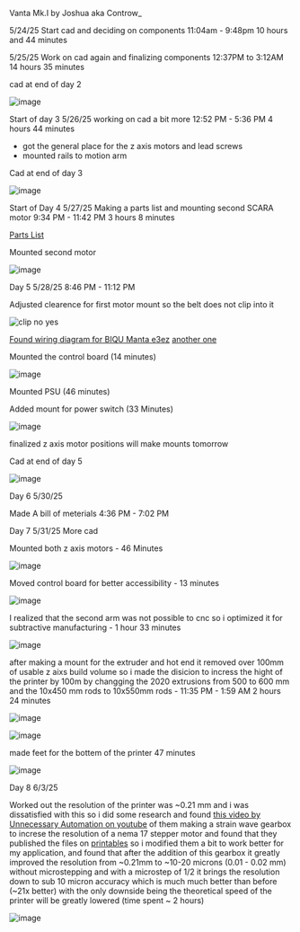 Vanta Mk.I by Joshua aka Controw_

5/24/25 Start cad and deciding on components 
 11:04am - 9:48pm 10 hours and 44 minutes 

5/25/25 Work on cad again and finalizing components
 12:37PM to 3:12AM 14 hours 35 minutes 

cad at end of day 2

![image](https://github.com/user-attachments/assets/8e7646f1-fcd5-4da5-959e-c68dcf80a550) 

Start of day 3 5/26/25 working on cad a bit more
 12:52 PM - 5:36 PM 4 hours 44 minutes
- got the general place for the z axis motors and lead screws
- mounted rails to motion arm

Cad at end of day 3 

![image](https://github.com/user-attachments/assets/0ba0139a-3437-4226-acea-aa4e997f04ed)

Start of Day 4 5/27/25 Making a parts list and mounting second SCARA motor
9:34 PM - 11:42 PM 3 hours 8 minutes

[Parts List](https://github.com/K73T-T/Vanta-MK.I/blob/main/Parts%20list.md)

Mounted second motor 

![image](https://github.com/user-attachments/assets/b7da0158-a4f8-48d1-ae84-e2e315986f14)

Day 5 5/28/25 
8:46 PM - 11:12 PM

Adjusted clearence for first motor mount so the belt does not clip into it

![clip no yes](https://github.com/user-attachments/assets/99e0faef-5eaa-4cc0-afc2-3fd0d8358593)

[Found wiring diagram for BIQU Manta e3ez](https://os.ratrig.com/docs/boards/btt/manta-e3ez/) [another one](https://cdn.shopify.com/s/files/1/1619/4791/files/E3EZ_1200x.png?v=1700039972)

Mounted the control board (14 minutes)

![image](https://github.com/user-attachments/assets/b5fe10d3-dd9d-49cd-bb22-27a299731e3c)

Mounted PSU (46 minutes)

Added mount for power switch (33 Minutes)

![image](https://github.com/user-attachments/assets/6b3ca01a-b613-467e-8cec-470e8312a775)

finalized z axis motor positions will make mounts tomorrow
 
Cad at end of day 5

![image](https://github.com/user-attachments/assets/22d49697-b906-4fc7-be20-7f0098709b79)

Day 6 5/30/25 

Made A bill of meterials
4:36 PM - 7:02 PM 

Day 7 5/31/25 More cad

Mounted both z axis motors - 46 Minutes

![image](https://github.com/user-attachments/assets/1a4c9fea-3753-4662-85b0-32e1edee57e4)

Moved control board for better accessibility - 13 minutes

![image](https://github.com/user-attachments/assets/b44285db-c9a5-4855-9c27-bc5dfb4da10d)

I realized that the second arm was not possible to cnc so i optimized it for subtractive manufacturing - 1 hour 33 minutes

![image](https://github.com/user-attachments/assets/1f250a2d-2dec-444e-ae18-60ff970de816)

after making a mount for the extruder and hot end it removed over 100mm of usable z aixs build volume so i made the disicion to incress the hight of the printer by 100m by changging the 2020 extrusions from 500 to 600 mm and the 10x450 mm rods to 10x550mm rods - 11:35 PM - 1:59 AM 2 hours 24 minutes

![image](https://github.com/user-attachments/assets/5264fdcd-dabd-4d8d-9218-680cdc80b4c6)

![image](https://github.com/user-attachments/assets/35c56497-5322-4b0a-b7f7-5de7746e4cb5)

made feet for the bottem of the printer 47 minutes

![image](https://github.com/user-attachments/assets/f8e41873-4fe0-4045-b288-2e3f48937b83)

Day 8 6/3/25 

Worked out the resolution of the printer was ~0.21 mm and i was dissatisfied with this so i did some research and found [this video by Unnecessary Automation on youtube](https://www.youtube.com/watch?v=52_t2FcqHOs) of them making a strain wave gearbox to increse the resolution of a nema 17 stepper motor and found that they published the files on [printables](https://www.printables.com/model/1098371-strain-wave-gearbox/files) so i modified them a bit to work better for my application, and found that after the addition of this gearbox it greatly improved the resolution from ~0.21mm to ~10-20 microns (0.01 - 0.02 mm) without microstepping and with a microstep of 1/2 it brings the resolution down to sub 10 micron accuracy which is much much better than before (~21x better) with the only downside being the theoretical speed of the printer will be greatly lowered (time spent ~ 2 hours)

![image](https://github.com/user-attachments/assets/7a11c302-c3a0-4ffb-b88d-6d3e6c67e94a)


